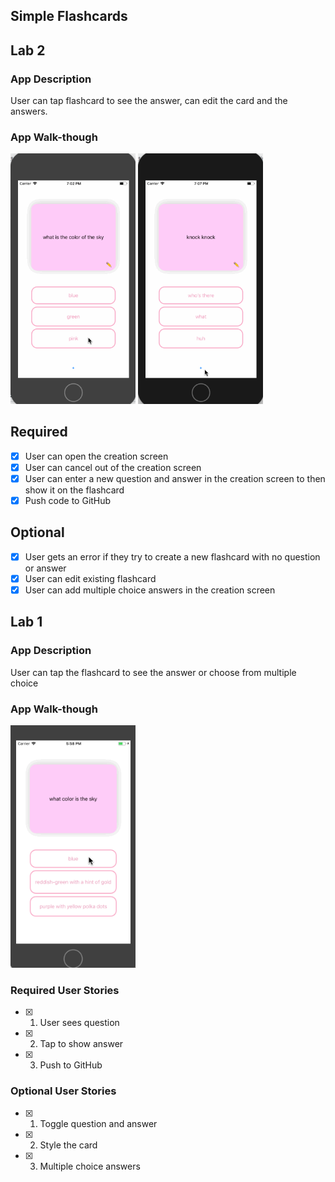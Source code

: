 ## Simple Flashcards

## Lab 2

### App Description
User can tap flashcard to see the answer, can edit the card and the answers.

### App Walk-though

<img src="https://github.com/jentoobento/iOS-demos/blob/master/Flashcards-codepath/flashcard2.gif" width=200>
<img src="https://github.com/jentoobento/iOS-demos/blob/master/Flashcards-codepath/flashcard2-1.gif" width=200>
<br>

## Required
- [x] User can open the creation screen
- [x] User can cancel out of the creation screen
- [x] User can enter a new question and answer in the creation screen to then show it on the flashcard
- [x] Push code to GitHub
## Optional
- [x] User gets an error if they try to create a new flashcard with no question or answer
- [x] User can edit existing flashcard
- [x] User can add multiple choice answers in the creation screen

## Lab 1

### App Description
User can tap the flashcard to see the answer or choose from multiple choice

### App Walk-though

<img src="https://github.com/jentoobento/iOS-demos/blob/master/Flashcards-codepath/flashcard.gif" width=200><br>

### Required User Stories
- [x] 1. User sees question
- [x] 2. Tap to show answer
- [x] 3. Push to GitHub

### Optional User Stories
- [x] 1. Toggle question and answer
- [x] 2. Style the card
- [x] 3. Multiple choice answers
